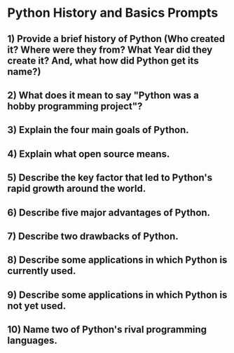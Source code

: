 # Python History and Basics Prompts

## 1) Provide a brief history of Python (Who created it? Where were they from? What Year did they create it? And, what how did Python get its name?)

## 2) What does it mean to say "Python was a hobby programming project"?

## 3) Explain the four main goals of Python.

## 4) Explain what open source means.

## 5) Describe the key factor that led to Python's rapid growth around the world.

## 6) Describe five major advantages of Python.

## 7) Describe two drawbacks of Python.

## 8) Describe some applications in which Python is currently used.

## 9) Describe some applications in which Python is not yet used.

## 10) Name two of Python's rival programming languages.
